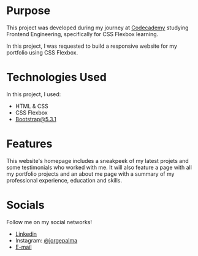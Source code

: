 # Purpose

This project was developed during my journey at [Codecademy](https://codecademy.com/) studying Frontend Engineering, specifically for CSS Flexbox learning.

In this project, I was requested to build a responsive website for my portfolio using CSS Flexbox.

# Technologies Used

In this project, I used:
* HTML & CSS
* CSS Flexbox
* Bootstrap@5.3.1

# Features

This website's homepage includes a sneakpeek of my latest projets and some testimonials who worked with me. It will also feature a page with all my portfolio projects and an about me page with a summary of my professional experience, education and skills.

# Socials

Follow me on my social networks!

- [Linkedin](https://www.linkedin.com/in/jorge-palma)
- Instagram: [@jorgepalma](http://instagram.com/jorgepalma)
- [E-mail](mailto:jorge_palma@icloud.com)
